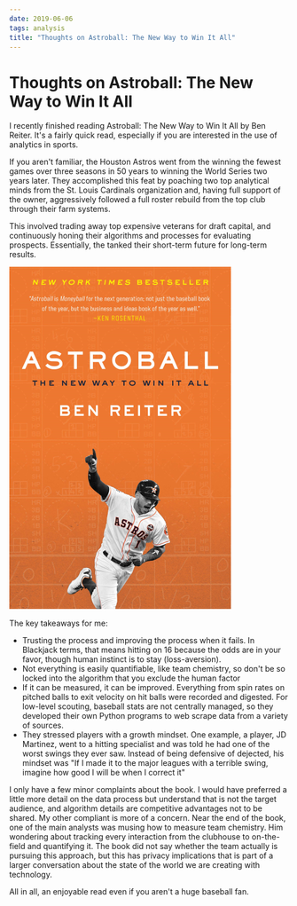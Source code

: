 ```yaml
---
date: 2019-06-06
tags: analysis
title: "Thoughts on Astroball: The New Way to Win It All"
---
```

# Thoughts on Astroball: The New Way to Win It All

I recently finished reading Astroball: The New Way to Win It All by Ben Reiter. It's a fairly quick read, especially if you are interested in the use of analytics in sports.

If you aren't familiar, the Houston Astros went from the winning the fewest games over three seasons in 50 years to winning the World Series two years later. They accomplished this feat by poaching two top analytical minds from the St. Louis Cardinals organization and, having full support of the owner, aggressively followed a full roster rebuild from the top club through their farm systems.

This involved trading away top expensive veterans for draft capital, and continuously honing their algorithms and processes for evaluating prospects. Essentially, the tanked their short-term future for long-term results.

![Astroball: The New Way to Win It All](/assets/img/astroball.png)

The key takeaways for me:

- Trusting the process and improving the process when it fails. In Blackjack terms, that means hitting on 16 because the odds are in your favor, though human instinct is to stay (loss-aversion).
- Not everything is easily quantifiable, like team chemistry, so don't be so locked into the algorithm that you exclude the human factor
- If it can be measured, it can be improved. Everything from spin rates on pitched balls to exit velocity on hit balls were recorded and digested. For low-level scouting, baseball stats are not centrally managed, so they developed their own Python programs to web scrape data from a variety of sources.
- They stressed players with a growth mindset. One example, a player, JD Martinez, went to a hitting specialist and was told he had one of the worst swings they ever saw. Instead of being defensive of dejected, his mindset was "If I made it to the major leagues with a terrible swing, imagine how good I will be when I correct it"

I only have a few minor complaints about the book. I would have preferred a little more detail on the data process but understand that is not the target audience, and algorithm details are competitive advantages not to be shared. My other compliant is more of a concern. Near the end of the book, one of the main analysts was musing how to measure team chemistry. Him wondering about tracking every interaction from the clubhouse to on-the-field and quantifying it. The book did not say whether the team actually is pursuing this approach, but this has privacy implications that is part of a larger conversation about the state of the world we are creating with technology.

All in all, an enjoyable read even if you aren't a huge baseball fan.
